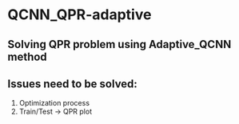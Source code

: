 # QCNN_QPR-adaptive

## Solving QPR problem using Adaptive_QCNN method

## Issues need to be solved:
1) Optimization process
2) Train/Test -> QPR plot
